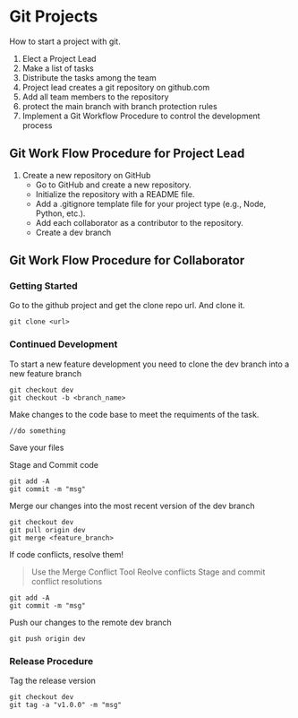 # Git Projects

How to start a project with git.

1. Elect a Project Lead
1. Make a list of tasks
1. Distribute the tasks among the team
1. Project lead creates a git repository on github.com
1. Add all team members to the repository
1. protect the main branch with branch protection rules
1. Implement a Git Workflow Procedure to control the development process

## Git Work Flow Procedure for Project Lead

1. Create a new repository on GitHub
   * Go to GitHub and create a new repository.
   * Initialize the repository with a README file.
   * Add a .gitignore template file for your project type (e.g., Node, Python, etc.).
   * Add each collaborator as a contributor to the repository.
   * Create a dev branch

## Git Work Flow Procedure for Collaborator

### Getting Started

Go to the github project and get the clone repo url. And clone it.

```git clone <url>```

### Continued Development

To start a new feature development you need to clone the dev branch into a new feature branch 
```
git checkout dev
git checkout -b <branch_name>
```

Make changes to the code base to meet the requiments of the task.

``` 
//do something 
```

Save your files

Stage and Commit code

```
git add -A
git commit -m "msg"
```

Merge our changes into the most recent version of the dev branch
```
git checkout dev
git pull origin dev
git merge <feature_branch>
```

If code conflicts, resolve them!
> Use the Merge Conflict Tool Reolve conflicts
 Stage and commit conflict resolutions
 ```
 git add -A
 git commit -m "msg"
 ```

 Push our changes to the remote dev branch
 ```
 git push origin dev
 ```

 ### Release Procedure

Tag the release version

``` 
git checkout dev
git tag -a "v1.0.0" -m "msg"
```

